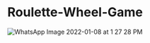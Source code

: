 # Roulette-Wheel-Game
![WhatsApp Image 2022-01-08 at 1 27 28 PM](https://user-images.githubusercontent.com/84874096/148636736-794e9567-251f-419f-b5b4-7efdbb323bfa.jpeg)
